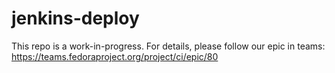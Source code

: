# jenkins-deploy

This repo is a work-in-progress. For details, please follow our epic in teams:
https://teams.fedoraproject.org/project/ci/epic/80
